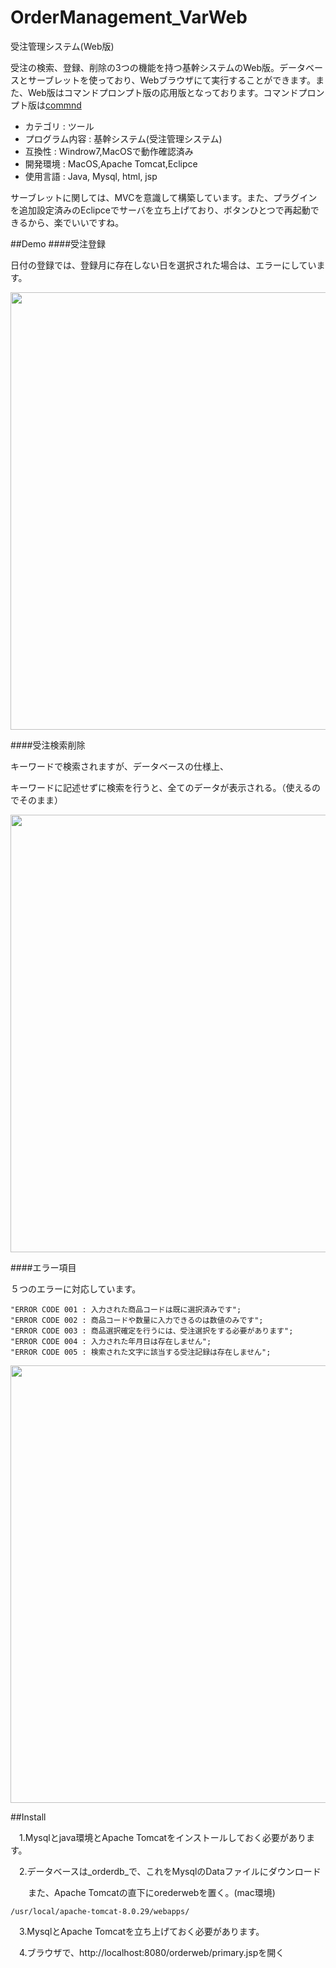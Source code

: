 # OrderManagement_VarWeb

受注管理システム(Web版)

受注の検索、登録、削除の3つの機能を持つ基幹システムのWeb版。データベースとサーブレットを使っており、Webブラウザにて実行することができます。また、Web版はコマンドプロンプト版の応用版となっております。コマンドプロンプト版は[commnd](https://github.com/masapixyon/OrderManagement_VarCommandPrompt "こちら")



* カテゴリ : ツール
* プログラム内容 : 基幹システム(受注管理システム)
* 互換性 : Windrow7,MacOSで動作確認済み 
* 開発環境 : MacOS,Apache Tomcat,Eclipce
* 使用言語 : Java, Mysql, html, jsp


サーブレットに関しては、MVCを意識して構築しています。また、プラグインを追加設定済みのEclipceでサーバを立ち上げており、ボタンひとつで再起動できるから、楽でいいですね。


##Demo
####受注登録

日付の登録では、登録月に存在しない日を選択された場合は、エラーにしています。

<img src="https://github.com/masapixyon/OrderManagement_VarCommandPrompt/blob/master/gif/RegistrationWeb.gif" width="700">


####受注検索削除

キーワードで検索されますが、データベースの仕様上、

キーワードに記述せずに検索を行うと、全てのデータが表示される。（使えるのでそのまま）

<img src="https://github.com/masapixyon/OrderManagement_VarCommandPrompt/blob/master/gif/SearchAndDeletion.gif" width="700">


####エラー項目

５つのエラーに対応しています。

    "ERROR CODE 001 : 入力された商品コードは既に選択済みです";
    "ERROR CODE 002 : 商品コードや数量に入力できるのは数値のみです";
    "ERROR CODE 003 : 商品選択確定を行うには、受注選択をする必要があります";
    "ERROR CODE 004 : 入力された年月日は存在しません";
    "ERROR CODE 005 : 検索された文字に該当する受注記録は存在しません";

<img src="https://github.com/masapixyon/OrderManagement_VarCommandPrompt/blob/master/gif/Errors.gif" width="700">


##Install

　1.Mysqlとjava環境とApache Tomcatをインストールしておく必要があります。

　2.データベースは_orderdb_で、これをMysqlのDataファイルにダウンロード

　　また、Apache Tomcatの直下にorederwebを置く。(mac環境)

    /usr/local/apache-tomcat-8.0.29/webapps/

　3.MysqlとApache Tomcatを立ち上げておく必要があります。

　4.ブラウザで、http://localhost:8080/orderweb/primary.jspを開く
